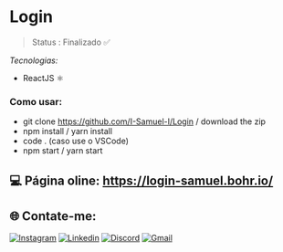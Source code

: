 # Login

> Status : Finalizado ✅

_Tecnologias:_

- ReactJS ⚛️

### Como usar:

- git clone https://github.com/I-Samuel-I/Login / download the zip
- npm install / yarn install
- code . (caso use o VSCode)
- npm start / yarn start

## 💻 Página oline: https://login-samuel.bohr.io/

## 🌐 Contate-me:

[![Instagram](https://img.shields.io/badge/Instagram-E4405F?style=for-the-badge&logo=instagram&logoColor=white)](https://www.instagram.com/sam.pongp/)
[![Linkedin](https://img.shields.io/badge/LinkedIn-0077B5?style=for-the-badge&logo=linkedin&logoColor=white)](https://www.linkedin.com/in/samuel-gomes-481062316/)
[![Discord](https://img.shields.io/badge/Discord-7289DA?style=for-the-badge&logo=discord&logoColor=white)](https://discordapp.com/users/353247502385938432)
[![Gmail](https://img.shields.io/badge/Gmail-D14836?style=for-the-badge&logo=gmail&logoColor=white)](mailto:samgomes.dev@gmail.com)

